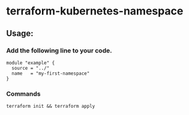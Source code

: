 # terraform-kubernetes-namespace

## Usage:
### Add the following line to your code.
```
module "example" {
  source = "../"
  name   = "my-first-namespace"
}
```

### Commands
```
terraform init && terraform apply
```